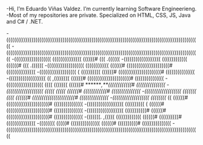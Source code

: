 -Hi, I’m Eduardo Viñas Valdez.
I’m currently learning Software Engineerieng.
-Most of my repositories are private.
Specialized on HTML, CSS, JS, Java and C# / .NET.

-((((((((((((((((((((((((((((((((((((((((((((((((((((((((((((((((((((((((((((((((((((((((((((((((((((
-((((((((((((((((((((((((((((((((((((((((((((((((((((((((((((((((((((((((((((((((((((((((((((((((((((
-(((((((((((((((((((      (((((((((((((((     ((((((#                (((                      .((((((
-(((((((((((((((((((        (((((((((((((     ((((((#                (((                      .((((((
-(((((((((((((((((((         ((((((((((((     ((((((#     ((((((((((((((((((((((#     (((((((((((((((
-(((((((((((((((((((     (     ((((((((((     ((((((#     ((((((((((((((((((((((#     (((((((((((((((
-(((((((((((((((((((     ((     ,((((((((     ((((((#     ((((((((((((((((((((((#     (((((((((((((((
-(((((((((((((((((((     ((((     (((((((     ((((((#     *******,**((((((((((((#     (((((((((((((((
-(((((((((((((((((((     (((((      (((((     ((((((#               ((((((((((((#     (((((((((((((((
-(((((((((((((((((((     (((((((     ((((     ((((((#     ((((((((((((((((((((((#     (((((((((((((((
-(((((((((((((((((((     ((((((((*     ((     ((((((#     ((((((((((((((((((((((#     (((((((((((((((
-(((((((((((((((((((     ((((((((((     (     ((((((#     ((((((((((((((((((((((#     (((((((((((((((
-(((((((((((((((((((     (((((((((((#         ((((((#     ((((((((((((((((((((((#     (((((((((((((((
-(((((((.     ,(((((     (((((((((((((        ((((((#                 ((((((((((#     (((((((((((((((
-((((((((     (((((#     (((((((((((((((      ((((((#                 ((((((((((#     (((((((((((((((
-((((((((((((((((((((((((((((((((((((((((((((((((((((((((((((((((((((((((((((((((((((((((((((((((((((

<!---
PLACEHOLDER
--->
